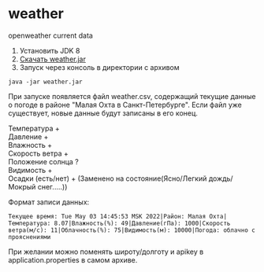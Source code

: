 # weather
openweather current data

1. Установить JDK 8
2. [Скачать weather.jar](https://github.com/WILYR/weather/releases/tag/0.1.1)
3. Запуск через консоль в директории с архивом  
```shell
java -jar weather.jar
```
При запуске появляется файл weather.csv, содержащий текущие данные о погоде в районе "Малая Охта в Санкт-Петербурге". Если файл уже существует, новые
данные будут записаны в его конец.  

Температура +  
Давление +  
Влажность +  
Скорость ветра +  
Положение солнца ?  
Видимость +  
Осадки (есть/нет) + (Заменено на состояние(Ясно/Легкий дождь/Мокрый снег.....))  

Формат записи данных: 
```csv
Текущее время: Tue May 03 14:45:53 MSK 2022|Район: Малая Охта|Температура: 8.07|Влажность(%): 49|Давление(гПа): 1000|Скорость ветра(м/c): 11|Облачность(%): 75|Видимость(м): 10000|Погода: облачно с прояснениями
```
При желании можно поменять широту/долготу и apikey в application.properties в самом архиве.
